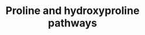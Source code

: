 ---
annotations:
- type: Disease Ontology
  value: hyperprolinemia type 1
- type: Pathway Ontology
  value: hyperprolinemia type I pathway
- type: Disease Ontology
  value: hyperprolinemia
- type: Pathway Ontology
  value: arginine and proline metabolic pathway
- type: Disease Ontology
  value: prolidase deficiency
- type: Pathway Ontology
  value: prolidase deficiency pathway
- type: Disease Ontology
  value: hyperprolinemia type 2
- type: Pathway Ontology
  value: glutathione synthase deficiency pathway
- type: Pathway Ontology
  value: hyperprolinemia type II pathway
- type: Pathway Ontology
  value: proline metabolic pathway
authors:
- DeSl
- Egonw
- Eweitz
- Finterly
- Fehrhart
description: There are three disease tyes affecting proine metabolism. 1. Affecting
  catabolism of proline (e.g. hyperprolinemia type I and type II); 2. Affecting synthesis
  of proline (e.g. P5CS- and P5CR-deficiencies); 3. Accumulation of proline-containing
  peptides (e.g. prolidase deficiency).  This pathway was inspired by Chapter 5 (edition
  4) of the book of Blau (ISBN 3642403360 (978-3642403361)), Fig. 5.4.
last-edited: 2021-11-30
organisms:
- Homo sapiens
redirect_from:
- /index.php/Pathway:WP5026
- /instance/WP5026
schema-jsonld:
- '@context': https://schema.org/
  '@id': https://wikipathways.github.io/pathways/WP5026.html
  '@type': Dataset
  creator:
    '@type': Organization
    name: WikiPathways
  description: There are three disease tyes affecting proine metabolism. 1. Affecting
    catabolism of proline (e.g. hyperprolinemia type I and type II); 2. Affecting
    synthesis of proline (e.g. P5CS- and P5CR-deficiencies); 3. Accumulation of proline-containing
    peptides (e.g. prolidase deficiency).  This pathway was inspired by Chapter 5
    (edition 4) of the book of Blau (ISBN 3642403360 (978-3642403361)), Fig. 5.4.
  keywords:
  - OH-proline
  - collagen
  - ornithine
  - H+
  - proline
  - ASA
  - P5CR
  - FAD
  - OAT
  - P5C
  - X-proline
  - FADH2
  - arginine
  - glutamic-semialdehyde
  - NH3
  - glutamic
  - gamma-glutamyl-P
  - PRODH
  - X-OH-proline
  - alanyl-proline
  - P5CS
  - PEPD
  - delta1-pyrroline-3-hydroxy-
  - glutamate
  - NADP
  - ALDH4A1
  - citrulline
  - glycyl-proline
  - 5-carboxylate
  - NADPH
  - NAD+
  license: CC0
  name: Proline and hydroxyproline pathways
seo: CreativeWork
title: Proline and hydroxyproline pathways
wpid: WP5026
---